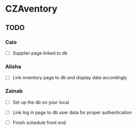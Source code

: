 # CZAventory 

## TODO

### Caio
- [ ] Supplier page linked to db

### Alisha 
- [ ] Link inventory page to db and display data accordingly

### Zainab
- [ ] Set up the db on your local
- [ ] Link log in page to db user data for proper authentication
- [ ] Finish schedule front end

